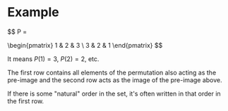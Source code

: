 # Example
$$
P = 

\begin{pmatrix}
1 & 2 & 3 \\
3 & 2 & 1
\end{pmatrix}
$$

It means $P(1) = 3$, $P(2) = 2$, etc.

The first row contains all elements of the permutation also acting as the pre-image and the second row acts as the image of the pre-image above.

If there is some "natural" order in the set, it's often written in that order in the first row.